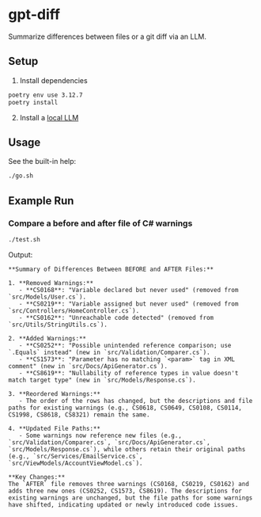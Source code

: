 # gpt-diff
Summarize differences between files or a git diff via an LLM.

## Setup

1. Install dependencies

```bash
poetry env use 3.12.7
poetry install
```

2. Install a [local LLM](./local_llm/README.md)

## Usage

See the built-in help:

```bash
./go.sh
```

## Example Run

### Compare a before and after file of C# warnings

```bash
./test.sh
```

Output:

```
**Summary of Differences Between BEFORE and AFTER Files:**

1. **Removed Warnings:**
   - **CS0168**: "Variable declared but never used" (removed from `src/Models/User.cs`).
   - **CS0219**: "Variable assigned but never used" (removed from `src/Controllers/HomeController.cs`).
   - **CS0162**: "Unreachable code detected" (removed from `src/Utils/StringUtils.cs`).

2. **Added Warnings:**
   - **CS0252**: "Possible unintended reference comparison; use `.Equals` instead" (new in `src/Validation/Comparer.cs`).
   - **CS1573**: "Parameter has no matching `<param>` tag in XML comment" (new in `src/Docs/ApiGenerator.cs`).
   - **CS8619**: "Nullability of reference types in value doesn't match target type" (new in `src/Models/Response.cs`).

3. **Reordered Warnings:**
   - The order of the rows has changed, but the descriptions and file paths for existing warnings (e.g., CS0618, CS0649, CS0108, CS0114, CS1998, CS8618, CS8321) remain the same.

4. **Updated File Paths:**
   - Some warnings now reference new files (e.g., `src/Validation/Comparer.cs`, `src/Docs/ApiGenerator.cs`, `src/Models/Response.cs`), while others retain their original paths (e.g., `src/Services/EmailService.cs`, `src/ViewModels/AccountViewModel.cs`).

**Key Changes:**  
The `AFTER` file removes three warnings (CS0168, CS0219, CS0162) and adds three new ones (CS0252, CS1573, CS8619). The descriptions for existing warnings are unchanged, but the file paths for some warnings have shifted, indicating updated or newly introduced code issues.
```
